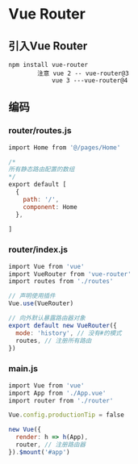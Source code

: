 # Vue Router

## 引入Vue Router

```
npm install vue-router
        注意 vue 2 -- vue-router@3
            vue 3 ---vue-router@4
```

## 编码

### router/routes.js

```js
import Home from '@/pages/Home'

/* 
所有静态路由配置的数组
*/
export default [
  {
    path: '/',
    component: Home
  },

]
```
### router/index.js
```js
import Vue from 'vue'
import VueRouter from 'vue-router'
import routes from './routes'

// 声明使用插件
Vue.use(VueRouter)

// 向外默认暴露路由器对象
export default new VueRouter({
  mode: 'history', // 没有#的模式
  routes, // 注册所有路由
})
```
### main.js
```js
import Vue from 'vue'
import App from './App.vue'
import router from './router'

Vue.config.productionTip = false

new Vue({
  render: h => h(App),
  router, // 注册路由器
}).$mount('#app')
```

